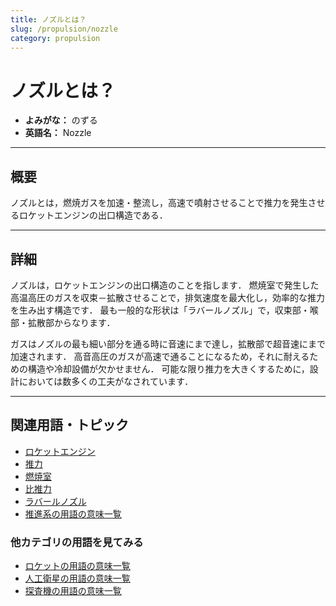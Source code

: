 ```yaml
---
title: ノズルとは？
slug: /propulsion/nozzle
category: propulsion
---
```


# ノズルとは？

- **よみがな：** のずる  
- **英語名：** Nozzle  

---

## 概要

ノズルとは，燃焼ガスを加速・整流し，高速で噴射させることで推力を発生させるロケットエンジンの出口構造である．

---

## 詳細

ノズルは，ロケットエンジンの出口構造のことを指します．
燃焼室で発生した高温高圧のガスを収束－拡散させることで，排気速度を最大化し，効率的な推力を生み出す構造です．
最も一般的な形状は「ラバールノズル」で，収束部・喉部・拡散部からなります．

ガスはノズルの最も細い部分を通る時に音速にまで達し，拡散部で超音速にまで加速されます．
高音高圧のガスが高速で通ることになるため，それに耐えるための構造や冷却設備が欠かせません．
可能な限り推力を大きくするために，設計においては数多くの工夫がなされています．

---

## 関連用語・トピック

- [ロケットエンジン](/docs/propulsion/rocket-engine)
- [推力](/docs/propulsion/thrust)
- [燃焼室](/docs/propulsion/combustion-chamber)
- [比推力](/docs/propulsion/isp)
- [ラバールノズル](/docs/propulsion/laval-nozzle)
- [推進系の用語の意味一覧](/docs/category/propulsion)

### 他カテゴリの用語を見てみる
- [ロケットの用語の意味一覧](/docs/category/rocket)
- [人工衛星の用語の意味一覧](/docs/category/satellite)
- [探査機の用語の意味一覧](/docs/category/explorer)